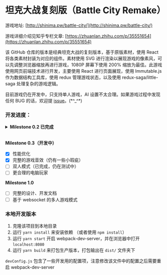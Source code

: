 # 坦克大战复刻版（Battle City Remake）

游戏地址: [http://shinima.pw/battle-city/](http://shinima.pw/battle-city/)

游戏详细介绍见知乎专栏文章: [https://zhuanlan.zhihu.com/p/35551654](https://zhuanlan.zhihu.com/p/35551654)

该 GitHub 仓库的版本是经典坦克大战的复刻版本，基于原版素材，使用 React 将各类素材封装为对应的组件。素材使用 SVG 进行渲染以展现游戏的像素风，可以先调整浏览器缩放再进行游戏，1080P 屏幕下使用 200% 缩放为最佳。此游戏使用网页前端技术进行开发，主要使用 React 进行页面展现，使用 Immutable.js 作为数据结构工具库，使用 redux 管理游戏状态，以及使用 redux-saga/little-saga 处理复杂的游戏逻辑。

目前游戏仍在开发中，只支持单人游戏，AI 设置不太合理。如果游戏过程中发现任何 BUG 的话，欢迎提 [issue](https://github.com/shinima/battle-city/issues/new)。(\*^\_^\*)

### 开发进度：

<details>
  <summary><b>Milestone 0.2 已完成</b></summary>

- [x] 游戏的基本框架
- [x] 单人模式
- [x] 展览页面
- [x] 关卡编辑器与自定义关卡管理

</details><br>

**Milestone 0.3（开发中）**

- [x] 性能优化
- [x] 完整的游戏音效（仍有一些小瑕疵）
- [ ] 双人模式（已完成，仍在测试中）
- [ ] 更合理的电脑玩家

**Milestone 1.0**

- [ ] 完整的设计、开发文档
- [ ] 基于 websocket 的多人游戏模式

### 本地开发版本

1.  克隆该项目到本地目录
2.  运行 `yarn install` 来安装依赖 （或者使用 `npm install`）
3.  运行 `yarn start` 开启 webpack-dev-server，并在浏览器中打开 `localhost:8080`
4.  运行 `yarn build` 来打包生产版本，打包输出在 `dist/` 文件夹下

`devConfig.js` 包含了一些开发用的配置项，注意修改该文件中的配置之后需要重启 webpack-dev-server

